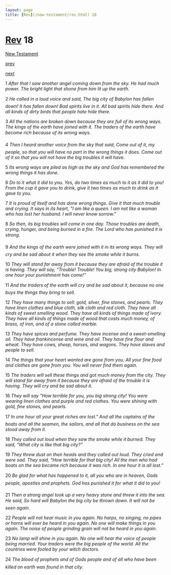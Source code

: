 ```yaml
---
layout: page
title: [Rev](/new-testament/rev.html) 18
---
```


# [Rev](/new-testament/rev.html) 18

[New Testament](/new-testament.html)


[prev](/new-testament/rev/rev-17.html)


[next](/new-testament/rev/rev-19.html)

1 _After that I saw another angel coming down from the sky. He had much power. The bright light that shone from him lit up the earth._

2 _He called in a loud voice and said, The big city of Babylon has fallen down! It has fallen down! Bad spirits live in it. All bad spirits hide there. And all kinds of dirty birds that people hate hide there._

3 _All the nations are broken down because they are full of its wrong ways. The kings of the earth have joined with it. The traders of the earth have become rich because of its wrong ways._

4 _Then I heard another voice from the sky that said, Come out of it, my people, so that you will have no part in the wrong things it does. Come out of it so that you will not have the big troubles it will have._

5 _Its wrong ways are piled as high as the sky and God has remembered the wrong things it has done._

6 _Do to it what it did to you. Yes, do two times as much to it as it did to you! From the cup it gave you to drink, give it two times as much to drink as it gave to you._

7 _It is proud of itself and has done wrong things. Give it that much trouble and crying. It says in its heart, "I am like a queen. I am not like a woman who has lost her husband. I will never know sorrow."_

8 _So then, its big troubles will come in one day. Those troubles are death, crying, hunger,  and being burned in a fire. The Lord who has punished it is strong._

9 _And the kings of the earth were joined with it in its wrong ways. They will cry and be sad about it when they see the smoke while it burns._

10 _They will stand far away from it because they are afraid of the trouble it is having. They will say, "Trouble! Trouble! You big, strong city Babylon! In one hour your punishment has come!"_

11 _And the traders of the earth will cry and be sad about it, because no one buys the things they bring to sell._

12 _They have many things to sell: gold, silver, fine stones, and pearls. They have linen clothes and blue cloth, silk cloth and red cloth. They have all kinds of sweet smelling wood. They have all kinds of things made of ivory. They have all kinds of things made of wood that costs much money, of brass, of iron, and of a stone called marble._

13 _They have spices and perfume. They have incense and a sweet-smelling oil. They have frankincense and wine and oil. They have fine flour and wheat. They have cows, sheep,  horses, and wagons. They have slaves and people to sell._

14 _The things that your heart wanted are gone from you. All your fine food and clothes are gone from you. You will never find them again._

15 _The traders will sell these things and got much money from the city. They will stand far away from it because they are afraid of the trouble it is having. They will cry and be sad about it._

16 _They will say "How terrible for you, you big strong city! You were wearing linen clothes and purple and red clothes. You were shining with gold, fine stones, and pearls._

17 _In one hour all your great riches are lost." And all the captains of the boats and all the seamen, the sailors, and all that do business on the sea stood away from it._

18 _They called out loud when they saw the smoke while it burned. They said, "What city is like that big city?"_

19 _They threw dust on their heads and they called out loud. They cried and were sad. They said, "How terrible for that big city! All the men who had boats on the sea became rich because it was rich. In one hour it is all lost."_

20 _Be glad for what has happened to it, all you who are in heaven, Gods people, apostles and prophets. God has punished it for what it did to you!_

21 _Then a strong angel took up a very heavy stone and threw it into the sea. He said, So hard will Babylon the big city be thrown down. It will not be seen again._

22 _People will not hear music in you again. No harps, no singing, no pipes or horns will ever be heard in you again. No one will make things in you again. The noise of people grinding grain will not be heard in you again._

23 _No lamp will shine in you again. No one will hear the voice of people being married.  Your traders were the big people of the world. All the countries were fooled by your witch doctors._

24 _The blood of prophets and of Gods people and of all who have been killed on earth was found in that city._

